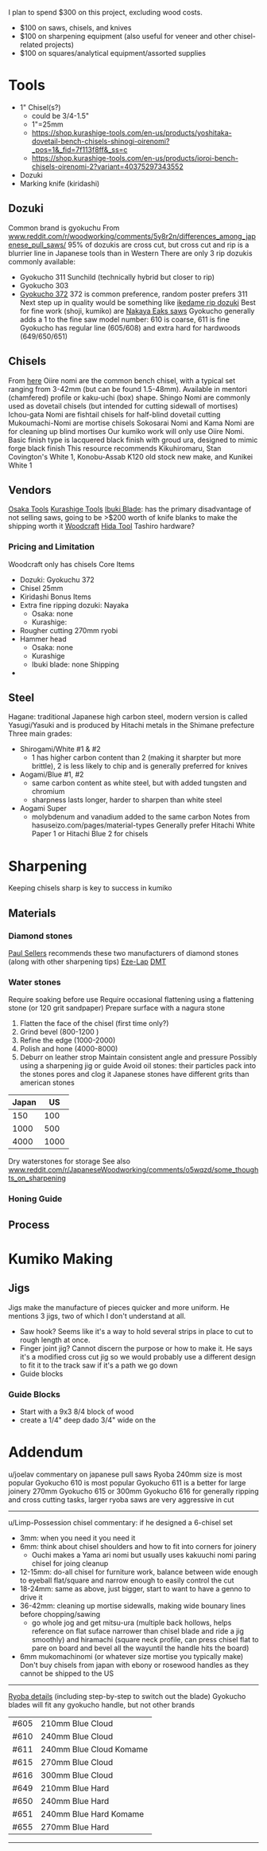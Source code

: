 I plan to spend $300 on this project, excluding wood costs.
- $100 on saws, chisels, and knives
- $100 on sharpening equipment (also useful for veneer and other chisel-related projects)
- $100 on squares/analytical equipment/assorted supplies
# Tools
- 1" Chisel(s?)
	- could be 3/4-1.5"
	- 1"=25mm
	- https://shop.kurashige-tools.com/en-us/products/yoshitaka-dovetail-bench-chisels-shinogi-oirenomi?_pos=1&_fid=7f113f8ff&_ss=c
	- https://shop.kurashige-tools.com/en-us/products/ioroi-bench-chisels-oirenomi-2?variant=40375297343552
- Dozuki
- Marking knife (kiridashi)
## Dozuki
Common brand is gyokuchu
From www.reddit.com/r/woodworking/comments/5y8r2n/differences_among_japenese_pull_saws/
95% of dozukis are cross cut, but cross cut and rip is a blurrier line in Japanese tools than in Western
There are only 3 rip dozukis commonly available:
- Gyokucho 311 Sunchild (technically hybrid but closer to rip)
- Gyokucho 303
- [Gyokucho 372](https://shop.kurashige-tools.com/en-us/products/gyokucho-razorsaw-japanese-dozuki-saw-rip-cut-240mm-372?_pos=12&_fid=c15aed986&_ss=c)
372 is common preference, random poster prefers 311
Next step up in quality would be something like [ikedame rip dozuki](https://suzukitool.com/tools/japanese-woodworking-tools/japanese-saws-nokogiri/ikeda-me/ikeda-me-dovetail-saws-ripcut-dozuki-noko-tatebiki.html) 
Best for fine work (shoji, kumiko) are [Nakaya Eaks saws](https://shop.kurashige-tools.com/en-us/products/nakaya-japanese-dozuki-saw-extra-fine-rip-cut?_pos=7&_fid=c15aed986&_ss=c)
Gyokucho generally adds a 1 to the fine saw model number: 610 is coarse, 611 is fine
Gyokucho has regular line (605/608) and extra hard for hardwoods (649/650/651)
## Chisels
From [here](https://brianholcombewoodworker.com/guide-to-japanese-chisels/) 
Oiire nomi are the common bench chisel, with a typical set ranging from 3-42mm (but can be found 1.5-48mm). Available in mentori (chamfered) profile or kaku-uchi (box) shape.
Shingo Nomi are commonly used as dovetail chisels (but intended for cutting sidewall of mortises)
Ichou-gata Nomi are fishtail chisels for half-blind dovetail cutting
Mukoumachi-Nomi are mortise chisels
Sokosarai Nomi and Kama Nomi are for cleaning up blind mortises
Our kumiko work will only use Oiire Nomi.
Basic finish type is lacquered black finish with groud ura, designed to mimic forge black finish
This resource recommends Kikuhiromaru, Stan Covington's White 1, Konobu-Assab K120 old stock new make, and Kunikei White 1
## Vendors
[Osaka Tools](https://www.osakatools.com) 
[Kurashige Tools](https://shop.kurashige-tools.com/en-us)
[Ibuki Blade](https://ibukiblade.com): has the primary disadvantage of not selling saws, going to be >$200 worth of knife blanks to make the shipping worth it
[Woodcraft](https://www.woodcraft.com) 
[Hida Tool](https://www.hidatool.com) 
Tashiro hardware?
### Pricing and Limitation
Woodcraft only has chisels
Core Items
- Dozuki: Gyokuchu 372
- Chisel 25mm
- Kiridashi
Bonus Items
- Extra fine ripping dozuki: Nayaka
	- Osaka: none
	- Kurashige: 
- Rougher cutting 270mm ryobi
- Hammer head
	- Osaka: none
	- Kurashige
	- Ibuki blade: none
Shipping
- 
## Steel
Hagane: traditional Japanese high carbon steel, modern version is called Yasugi/Yasuki and is produced by Hitachi metals in the Shimane prefecture
Three main grades:
- Shirogami/White #1 & #2
	- 1 has higher carbon content than 2 (making it sharpter but more brittle), 2 is less likely to chip and is generally preferred for knives
- Aogami/Blue #1, #2
	- same carbon content as white steel, but with added tungsten and chromium
	- sharpness lasts longer, harder to sharpen than white steel
- Aogami Super
	- molybdenum and vanadium added to the same carbon
Notes from hasuseizo.com/pages/material-types
Generally prefer Hitachi White Paper 1 or Hitachi Blue 2 for chisels
# Sharpening
Keeping chisels sharp is key to success in kumiko
## Materials
### Diamond stones
[Paul Sellers](paulsellers.com/knowledge-base/sharpening) recommends these two manufacturers of diamond stones (along with other sharpening tips)
[Eze-Lap](eze-lap.com) 
[DMT](dmtsharp.com) 
### Water stones
Require soaking before use
Require occasional flattening using a flattening stone (or 120 grit sandpaper)
Prepare surface with a nagura stone
1. Flatten the face of the chisel (first time only?)
2. Grind bevel (800-1200 )
3. Refine the edge (1000-2000)
4. Polish and hone (4000-8000)
5. Deburr on leather strop
Maintain consistent angle and pressure
Possibly using a sharpening jig or guide
Avoid oil stones: their particles pack into the stones pores and clog it
Japanese stones have different grits than american stones

| Japan | US   |
| ----- | ---- |
| 150   | 100  |
| 1000  | 500  |
| 4000  | 1000 |
Dry waterstones for storage
See also www.reddit.com/r/JapaneseWoodworking/comments/o5wqzd/some_thoughts_on_sharpening
### Honing Guide
## Process
# Kumiko Making
## Jigs
Jigs make the manufacture of pieces quicker and more uniform. He mentions 3 jigs, two of which I don't understand at all. 
- Saw hook? Seems like it's a way to hold several strips in place to cut to rough length at once.
- Finger joint jig? Cannot discern the purpose or how to make it. He says it's a modified cross cut jig so we would probably use a different design to fit it to the track saw if it's a path we go down
- Guide blocks

### Guide Blocks
- Start with a 9x3 8/4 block of wood
- create a 1/4" deep dado 3/4" wide on the 


# Addendum
u/joelav commentary on japanese pull saws
Ryoba 240mm size is most popular
Gyokucho 610 is most popular
Gyokucho 611 is a better for large joinery
270mm Gyokucho 615 or 300mm Gyokucho 616 for generally ripping and cross cutting tasks, larger ryoba saws are very aggressive in cut
___
u/Limp-Possession chisel commentary:
if he designed a 6-chisel set
- 3mm: when you need it you need it
- 6mm: think about chisel shoulders and how to fit into corners for joinery
	- Ouchi makes a Yama ari nomi but usually uses kakuuchi nomi paring chisel for joing cleanup
- 12-15mm: do-all chisel for furniture work, balance between wide enough to eyeball flat/square and narrow enough to easily control the cut 
- 18-24mm: same as above, just bigger, start to want to have a genno to drive it
- 36-42mm: cleaning up mortise sidewalls, making wide bounary lines before chopping/sawing
	- go whole jog and get mitsu-ura (multiple back hollows, helps reference on flat suface narrower than chisel blade and ride a jig smoothly) and hiramachi (square neck profile, can press chisel flat to pare on board and bevel all the wayuntil the handle hits the board)
- 6mm mukomachinomi (or whatever size mortise you typically make)
Don't buy chisels from japan with ebony or rosewood handles as they cannot be shipped to the US
___
[Ryoba details](Https://www.toolsfromjapan.com/wordpress/?p=513#:~:text=Replacing%20Gyokucho/Razorsaw%20Ryoba%20blades.%20Gyokucho/Razorsaw) (including step-by-step to switch out the blade)
Gyokucho blades will fit any gyokucho handle, but not other brands

|      |                         |
| ---- | ----------------------- |
| #605 | 210mm Blue Cloud        |
| #610 | 240mm Blue Cloud        |
| #611 | 240mm Blue Cloud Komame |
| #615 | 270mm Blue Cloud        |
| #616 | 300mm Blue Cloud        |
| #649 | 210mm Blue Hard         |
| #650 | 240mm Blue Hard         |
| #651 | 240mm Blue Hard Komame  |
| #655 | 270mm Blue Hard         |
___
